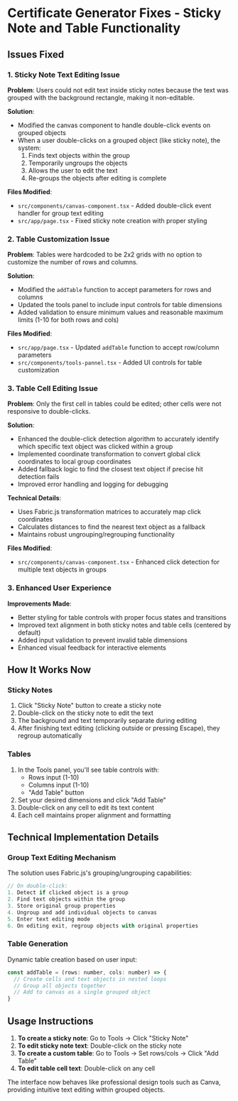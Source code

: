 # Certificate Generator Fixes - Sticky Note and Table Functionality

## Issues Fixed

### 1. Sticky Note Text Editing Issue
**Problem**: Users could not edit text inside sticky notes because the text was grouped with the background rectangle, making it non-editable.

**Solution**: 
- Modified the canvas component to handle double-click events on grouped objects
- When a user double-clicks on a grouped object (like sticky note), the system:
  1. Finds text objects within the group
  2. Temporarily ungroups the objects
  3. Allows the user to edit the text
  4. Re-groups the objects after editing is complete

**Files Modified**:
- `src/components/canvas-component.tsx` - Added double-click event handler for group text editing
- `src/app/page.tsx` - Fixed sticky note creation with proper styling

### 2. Table Customization Issue
**Problem**: Tables were hardcoded to be 2x2 grids with no option to customize the number of rows and columns.

**Solution**:
- Modified the `addTable` function to accept parameters for rows and columns
- Updated the tools panel to include input controls for table dimensions
- Added validation to ensure minimum values and reasonable maximum limits (1-10 for both rows and cols)

**Files Modified**:
- `src/app/page.tsx` - Updated `addTable` function to accept row/column parameters
- `src/components/tools-pannel.tsx` - Added UI controls for table customization

### 3. Table Cell Editing Issue
**Problem**: Only the first cell in tables could be edited; other cells were not responsive to double-clicks.

**Solution**:
- Enhanced the double-click detection algorithm to accurately identify which specific text object was clicked within a group
- Implemented coordinate transformation to convert global click coordinates to local group coordinates
- Added fallback logic to find the closest text object if precise hit detection fails
- Improved error handling and logging for debugging

**Technical Details**:
- Uses Fabric.js transformation matrices to accurately map click coordinates
- Calculates distances to find the nearest text object as a fallback
- Maintains robust ungrouping/regrouping functionality

**Files Modified**:
- `src/components/canvas-component.tsx` - Enhanced click detection for multiple text objects in groups

### 3. Enhanced User Experience
**Improvements Made**:
- Better styling for table controls with proper focus states and transitions
- Improved text alignment in both sticky notes and table cells (centered by default)
- Added input validation to prevent invalid table dimensions
- Enhanced visual feedback for interactive elements

## How It Works Now

### Sticky Notes
1. Click "Sticky Note" button to create a sticky note
2. Double-click on the sticky note to edit the text
3. The background and text temporarily separate during editing
4. After finishing text editing (clicking outside or pressing Escape), they regroup automatically

### Tables
1. In the Tools panel, you'll see table controls with:
   - Rows input (1-10)
   - Columns input (1-10)
   - "Add Table" button
2. Set your desired dimensions and click "Add Table"
3. Double-click on any cell to edit its text content
4. Each cell maintains proper alignment and formatting

## Technical Implementation Details

### Group Text Editing Mechanism
The solution uses Fabric.js's grouping/ungrouping capabilities:

```javascript
// On double-click:
1. Detect if clicked object is a group
2. Find text objects within the group  
3. Store original group properties
4. Ungroup and add individual objects to canvas
5. Enter text editing mode
6. On editing exit, regroup objects with original properties
```

### Table Generation
Dynamic table creation based on user input:

```javascript
const addTable = (rows: number, cols: number) => {
  // Create cells and text objects in nested loops
  // Group all objects together
  // Add to canvas as a single grouped object
}
```

## Usage Instructions

1. **To create a sticky note**: Go to Tools → Click "Sticky Note"
2. **To edit sticky note text**: Double-click on the sticky note
3. **To create a custom table**: Go to Tools → Set rows/cols → Click "Add Table"
4. **To edit table cell text**: Double-click on any cell

The interface now behaves like professional design tools such as Canva, providing intuitive text editing within grouped objects.
